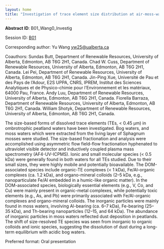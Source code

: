 ```yaml
---
layout: home
title: "Investigation of trace element size distribution at air-moss-water interface"
---
```



**Abstract ID**: B01_Wang0_Investig

Session ID: [B01](.)

Corresponding author: Yu Wang <a href="mailto:yw25@ualberta.ca">yw25@ualberta.ca</a>

Coauthors: Sundas Butt, Department of Renewable Resources, University of Alberta, Edmonton, AB T6G 2H1, Canada.
 Chad W. Cuss, Department of Renewable Resources, University of Alberta, Edmonton, AB T6G 2H1, Canada.
 Lei Pei, Department of Renewable Resources, University of Alberta, Edmonton, AB T6G 2H1, Canada.
 Jin-Ping Xue, Université de Pau et des Pays de l’Adour, E2S UPPA, CNRS, IPREM, Institut des Sciences Analytiques et de Physico-chimie pour l’Environnement et les matériaux, 64000 Pau, France.
 Andy Luu, Department of Renewable Resources, University of Alberta, Edmonton, AB T6G 2H1, Canada.
 Fiorella Barraza, Department of Renewable Resources, University of Alberta, Edmonton, AB T6G 2H1, Canada.
 William Shotyk, Department of Renewable Resources, University of Alberta, Edmonton, AB T6G 2H1, Canada. 

The size-based forms of dissolved trace elements (TEs, < 0.45 μm) in ombrotrophic peatland waters have been investigated. Bog waters, and moss waters which were extracted from the living layer of Sphagnum mosses were studied. The size-based fractionation and analysis were accomplished using asymmetric flow field-flow fractionation hyphenated to ultraviolet visible detector and inductively coupled plasma mass spectrometry (AF4-UV-ICPMS). Ionic and small molecular species (< 0.5 kDa) were generally found in both waters for all TEs studied. Due to their small sizes, they were highly mobile and potentially bioavailable. The DOM-associated species include organic-TE complexes (< 1 kDa), Fe/Al-organic complexes (ca. 1.2 kDa), and organo-mineral colloids (2–5 kDa, e.g., nanoparticulate Fe/Al embedded in a humic-like organic matter). In the DOM-associated species, biologically essential elements (e.g., V, Co, and Cu) were mainly present in organic-metal complexes, while potentially toxic elements (e.g., As, and Pb) were primarily associated with Fe/Al-organic complexes and organo-mineral colloids. The inorganic particles were mainly found in moss waters, involving Al-bearing (ca. 6–7 kDa), Fe-bearing (25–35 kDa), and Th-bearing nanoparticles (12–15, and 64 kDa). The abundance of inorganic particles in moss waters reflected dust deposition in peatlands. The shift of size-resolved TE species was seen from inorganic to organic colloids and ionic species, suggesting the dissolution of dust during a long-term equilibrium with acidic bog waters.

Preferred format: Oral presentation

